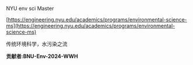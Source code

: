 NYU env sci Master

[https://engineering.nyu.edu/academics/programs/environmental-science-ms](https://engineering.nyu.edu/academics/programs/environmental-science-ms)

传统环境科学，水污染之流

**贡献者:BNU-Env-2024-WWH**